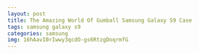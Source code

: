 ```yaml
---
layout: post
title: The Amazing World Of Gumball Samsung Galaxy S9 Case
tags: samsung galaxy s9
categories: samsung
img: 16hAavI0rIwwy3qcdO-gs6RtzgDoqrmfG
---
```

